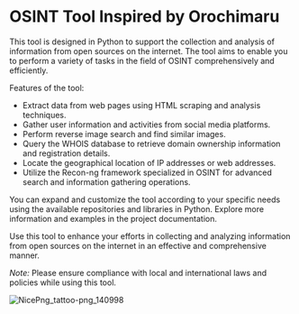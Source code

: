 OSINT Tool Inspired by Orochimaru
=============================

This tool is designed in Python to support the collection and analysis of information from open sources on the internet. The tool aims to enable you to perform a variety of tasks in the field of OSINT comprehensively and efficiently.

Features of the tool:
- Extract data from web pages using HTML scraping and analysis techniques.
- Gather user information and activities from social media platforms.
- Perform reverse image search and find similar images.
- Query the WHOIS database to retrieve domain ownership information and registration details.
- Locate the geographical location of IP addresses or web addresses.
- Utilize the Recon-ng framework specialized in OSINT for advanced search and information gathering operations.

You can expand and customize the tool according to your specific needs using the available repositories and libraries in Python. Explore more information and examples in the project documentation.

Use this tool to enhance your efforts in collecting and analyzing information from open sources on the internet in an effective and comprehensive manner.

*Note:* Please ensure compliance with local and international laws and policies while using this tool.

![NicePng_tattoo-png_140998](https://github.com/Ismail-Benali/OROCHIMARU/assets/90980178/9a664a48-d95f-48cb-8986-c42f135ebbcf)

